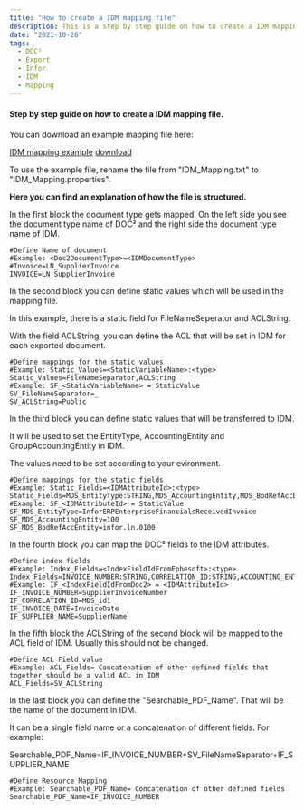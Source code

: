 ```yaml
---
title: "How to create a IDM mapping file"
description: This is a step by step guide on how to create a IDM mapping file. Find out what to do in the first, second and third block.
date: "2021-10-26"
tags:
  - DOC²
  - Export
  - Infor
  - IDM
  - Mapping
---
```


#### Step by step guide on how to create a IDM mapping file.

You can download an example mapping file here:

[IDM mapping example](https://docs.cloudintegration.eu/wp-content/uploads/2021/10/IDM_Mappings.txt) [download](https://docs.cloudintegration.eu/wp-content/uploads/2021/10/IDM_Mappings.txt)

To use the example file, rename the file from "IDM\_Mapping.txt" to "IDM\_Mapping.properties".

**Here you can find an explanation of how the file is structured.**

In the first block the document type gets mapped. On the left side you see the document type name of DOC² and the right side the document type name of IDM.

```
#Define Name of document
#Example: <Doc2DocumentType>=<IDMDocumentType>
#Invoice=LN_SupplierInvoice
INVOICE=LN_SupplierInvoice
```

In the second block you can define static values which will be used in the mapping file.

In this example, there is a static field for FileNameSeperator and ACLString.

With the field ACLString, you can define the ACL that will be set in IDM for each exported document.

```
#Define mappings for the static values
#Example: Static_Values=<StaticVariableName>:<type>
Static_Values=FileNameSeparator,ACLString
#Example: SF_<StaticVariableName> = StaticValue
SV_FileNameSeparator=_
SV_ACLString=Public
```

In the third block you can define static values that will be transferred to IDM.

It will be used to set the EntityType, AccountingEntity and GroupAccountingEntity in IDM.

The values need to be set according to your evironment.

```
#Define mappings for the static fields
#Example: Static_Fields=<IDMAttributeId>:<type>
Static_Fields=MDS_EntityType:STRING,MDS_AccountingEntity,MDS_BodRefAccEntity
#Example: SF_<IDMAttributeId> = StaticValue
SF_MDS_EntityType=InforERPEnterpriseFinancialsReceivedInvoice
SF_MDS_AccountingEntity=100
SF_MDS_BodRefAccEntity=infor.ln.0100
```

In the fourth block you can map the DOC² fields to the IDM attributes.

```
#Define index fields
#Example: Index_Fields=<IndexFieldIdFromEphesoft>:<type>
Index_Fields=INVOICE_NUMBER:STRING,CORRELATION_ID:STRING,ACCOUNTING_ENTITY:STRING,INVOICE_DATE:STRING,GROUP_ACCOUNTING_ENTITY:STRING,SUPPLIER_NAME:STRING
#Example: IF_<IndexFieldIdFromDoc2> = <IDMAttributeId>
IF_INVOICE_NUMBER=SupplierInvoiceNumber
IF_CORRELATION_ID=MDS_id1
IF_INVOICE_DATE=InvoiceDate
IF_SUPPLIER_NAME=SupplierName
```

In the fifth block the ACLString of the second block will be mapped to the ACL field of IDM. Usually this should not be changed.

```
#Define ACL Field value
#Example: ACL_Fields= Concatenation of other defined fields that together should be a valid ACL in IDM
ACL_Fields=SV_ACLString
```

In the last block you can define the "Searchable\_PDF\_Name". That will be the name of the document in IDM.

It can be a single field name or a concatenation of different fields. For example:

Searchable\_PDF\_Name=IF\_INVOICE\_NUMBER+SV\_FileNameSeparator+IF\_SUPPLIER\_NAME

```
#Define Resource Mapping
#Example: Searchable_PDF_Name= Concatenation of other defined fields
Searchable_PDF_Name=IF_INVOICE_NUMBER
```
